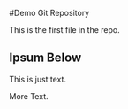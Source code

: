 #Demo Git Repository

This is the first file in the repo.

## Ipsum Below

This is just text.

More Text.